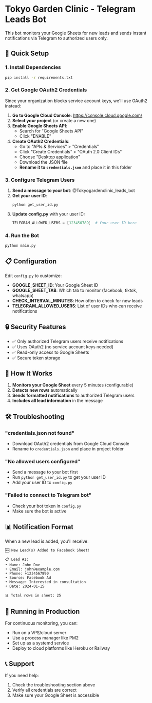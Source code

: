 # Tokyo Garden Clinic - Telegram Leads Bot

This bot monitors your Google Sheets for new leads and sends instant notifications via Telegram to authorized users only.

## 🚀 Quick Setup

### 1. Install Dependencies

```bash
pip install -r requirements.txt
```

### 2. Get Google OAuth2 Credentials

Since your organization blocks service account keys, we'll use OAuth2 instead:

1. **Go to Google Cloud Console**: https://console.cloud.google.com/
2. **Select your project** (or create a new one)
3. **Enable Google Sheets API**:
   - Search for "Google Sheets API"
   - Click "ENABLE"
4. **Create OAuth2 Credentials**:
   - Go to "APIs & Services" > "Credentials"
   - Click "Create Credentials" > "OAuth 2.0 Client IDs"
   - Choose "Desktop application"
   - Download the JSON file
   - **Rename it to `credentials.json`** and place it in this folder

### 3. Configure Telegram Users

1. **Send a message to your bot**: @Tokyogardenclinic_leads_bot
2. **Get your user ID**:
   ```bash
   python get_user_id.py
   ```
3. **Update config.py** with your user ID:
   ```python
   TELEGRAM_ALLOWED_USERS = [123456789]  # Your user ID here
   ```

### 4. Run the Bot

```bash
python main.py
```

## 📋 Configuration

Edit `config.py` to customize:

- **GOOGLE_SHEET_ID**: Your Google Sheet ID
- **GOOGLE_SHEET_TAB**: Which tab to monitor (facebook, tiktok, whatsapp)
- **CHECK_INTERVAL_MINUTES**: How often to check for new leads
- **TELEGRAM_ALLOWED_USERS**: List of user IDs who can receive notifications

## 🔒 Security Features

- ✅ Only authorized Telegram users receive notifications
- ✅ Uses OAuth2 (no service account keys needed)
- ✅ Read-only access to Google Sheets
- ✅ Secure token storage

## 📱 How It Works

1. **Monitors your Google Sheet** every 5 minutes (configurable)
2. **Detects new rows** automatically
3. **Sends formatted notifications** to authorized Telegram users
4. **Includes all lead information** in the message

## 🛠️ Troubleshooting

### "credentials.json not found"

- Download OAuth2 credentials from Google Cloud Console
- Rename to `credentials.json` and place in project folder

### "No allowed users configured"

- Send a message to your bot first
- Run `python get_user_id.py` to get your user ID
- Add your user ID to `config.py`

### "Failed to connect to Telegram bot"

- Check your bot token in `config.py`
- Make sure the bot is active

## 📊 Notification Format

When a new lead is added, you'll receive:

```
🆕 New Lead(s) Added to Facebook Sheet!

📋 Lead #1:
• Name: John Doe
• Email: john@example.com
• Phone: +1234567890
• Source: Facebook Ad
• Message: Interested in consultation
• Date: 2024-01-15

📊 Total rows in sheet: 25
```

## 🚀 Running in Production

For continuous monitoring, you can:

- Run on a VPS/cloud server
- Use a process manager like PM2
- Set up as a systemd service
- Deploy to cloud platforms like Heroku or Railway

## 📞 Support

If you need help:

1. Check the troubleshooting section above
2. Verify all credentials are correct
3. Make sure your Google Sheet is accessible
